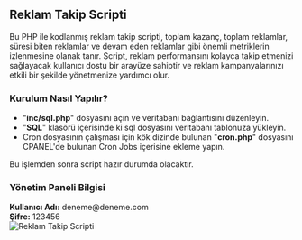 <h2>Reklam Takip Scripti</h2>
<p>Bu PHP ile kodlanmış reklam takip scripti, toplam kazanç, toplam reklamlar, süresi biten reklamlar ve devam eden reklamlar gibi önemli metriklerin izlenmesine olanak tanır. Script, reklam performansını kolayca takip etmenizi sağlayacak kullanıcı dostu bir arayüze sahiptir ve reklam kampanyalarınızı etkili bir şekilde yönetmenize yardımcı olur.</p>

<h3>Kurulum Nasıl Yapılır?</h3>
<ul>
  <li>"<b>inc/sql.php</b>" dosyasını açın ve veritabanı bağlantısını düzenleyin.</li>
  <li>"<b>SQL</b>" klasörü içerisinde ki sql dosyasını veritabanı tablonuza yükleyin.</li>
  <li>Cron dosyasının çalışması için kök dizinde bulunan "<b>cron.php</b>" dosyasını CPANEL'de bulunan Cron Jobs içerisine ekleme yapın.</li>
</ul>
<p>Bu işlemden sonra script hazır durumda olacaktır.</p>

<h3>Yönetim Paneli Bilgisi</h3>
<strong>Kullanıcı Adı:</strong> deneme@deneme.com <br>
<strong>Şifre:</strong> 123456
<br>
<img src="https://cdn.r10.net/editor/115118/551263838.jpeg" alt="Reklam Takip Scripti">
